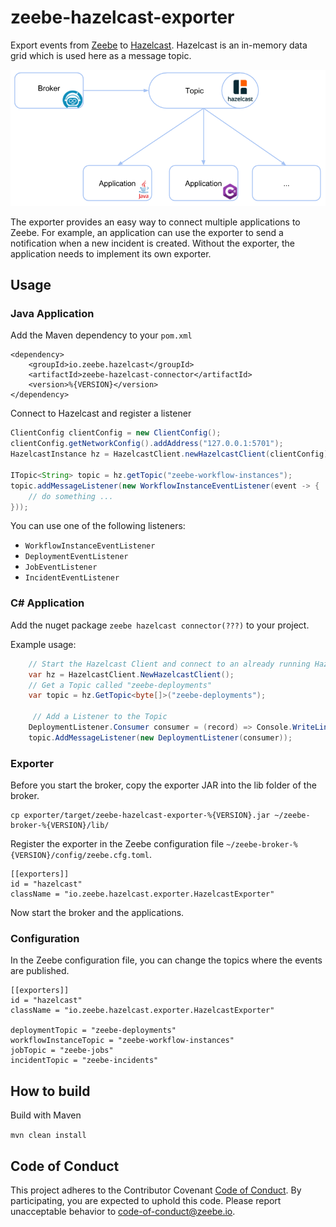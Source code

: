 # zeebe-hazelcast-exporter

Export events from [Zeebe](https://github.com/zeebe-io/zeebe) to [Hazelcast](https://github.com/hazelcast/hazelcast/). Hazelcast is an in-memory data grid which is used here as a message topic.

![How it works](how-it-works.png)

The exporter provides an easy way to connect multiple applications to Zeebe. For example, an application can use the exporter to send a notification when a new incident is created. Without the exporter, the application needs to implement its own exporter. 

## Usage

### Java Application

Add the Maven dependency to your `pom.xml`

```
<dependency>
	<groupId>io.zeebe.hazelcast</groupId>
	<artifactId>zeebe-hazelcast-connector</artifactId>
	<version>%{VERSION}</version>
</dependency>
```

Connect to Hazelcast and register a listener 

```java
ClientConfig clientConfig = new ClientConfig();
clientConfig.getNetworkConfig().addAddress("127.0.0.1:5701");
HazelcastInstance hz = HazelcastClient.newHazelcastClient(clientConfig);

ITopic<String> topic = hz.getTopic("zeebe-workflow-instances");
topic.addMessageListener(new WorkflowInstanceEventListener(event -> {
    // do something ...
}));
```

You can use one of the following listeners:

* `WorkflowInstanceEventListener`
* `DeploymentEventListener`
* `JobEventListener`
* `IncidentEventListener`

### C# Application

Add the nuget package `zeebe hazelcast connector(???)` to your project.

Example usage:
```csharp
    // Start the Hazelcast Client and connect to an already running Hazelcast Cluster on 127.0.0.1
    var hz = HazelcastClient.NewHazelcastClient();
    // Get a Topic called "zeebe-deployments"
    var topic = hz.GetTopic<byte[]>("zeebe-deployments");

     // Add a Listener to the Topic
    DeploymentListener.Consumer consumer = (record) => Console.WriteLine(record.ToString());
    topic.AddMessageListener(new DeploymentListener(consumer));

```

### Exporter

Before you start the broker, copy the exporter JAR  into the lib folder of the broker.

```
cp exporter/target/zeebe-hazelcast-exporter-%{VERSION}.jar ~/zeebe-broker-%{VERSION}/lib/
```

Register the exporter in the Zeebe configuration file `~/zeebe-broker-%{VERSION}/config/zeebe.cfg.toml`.

```
[[exporters]]
id = "hazelcast"
className = "io.zeebe.hazelcast.exporter.HazelcastExporter"
```

Now start the broker and the applications.

### Configuration

In the Zeebe configuration file, you can change the topics where the events are published.

```
[[exporters]]
id = "hazelcast"
className = "io.zeebe.hazelcast.exporter.HazelcastExporter"

deploymentTopic = "zeebe-deployments"
workflowInstanceTopic = "zeebe-workflow-instances"
jobTopic = "zeebe-jobs"
incidentTopic = "zeebe-incidents"
```

## How to build

Build with Maven

`mvn clean install`

## Code of Conduct

This project adheres to the Contributor Covenant [Code of
Conduct](/CODE_OF_CONDUCT.md). By participating, you are expected to uphold
this code. Please report unacceptable behavior to
code-of-conduct@zeebe.io.
